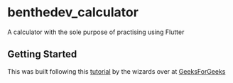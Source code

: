 # benthedev_calculator

A calculator with the sole purpose of practising using Flutter

## Getting Started

This was built following this [tutorial](https://www.geeksforgeeks.org/simple-calculator-app-using-flutter/) by the wizards over at [GeeksForGeeks](https://www.geeksforgeeks.org/)
